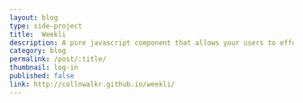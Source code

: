 ```yaml
---
layout: blog
type: side-project
title:  Weekli
description: A pure javascript component that allows your users to effortlessly input their availability on a week calendar
category: blog
permalink: /post/:title/
thumbnail: log-in
published: false
link: http://collnwalkr.github.io/weekli/
---
```

